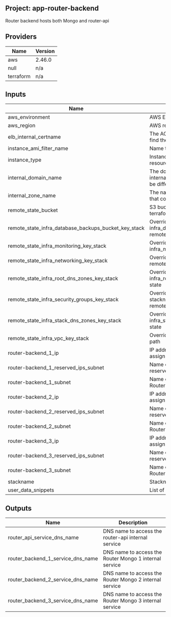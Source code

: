 ## Project: app-router-backend

Router backend hosts both Mongo and router-api

## Providers

| Name | Version |
|------|---------|
| aws | 2.46.0 |
| null | n/a |
| terraform | n/a |

## Inputs

| Name | Description | Type | Default | Required |
|------|-------------|------|---------|:-----:|
| aws\_environment | AWS Environment | `string` | n/a | yes |
| aws\_region | AWS region | `string` | `"eu-west-1"` | no |
| elb\_internal\_certname | The ACM cert domain name to find the ARN of | `string` | n/a | yes |
| instance\_ami\_filter\_name | Name to use to find AMI images | `string` | `""` | no |
| instance\_type | Instance type used for EC2 resources | `string` | `"t2.medium"` | no |
| internal\_domain\_name | The domain name of the internal DNS records, it could be different from the zone name | `string` | n/a | yes |
| internal\_zone\_name | The name of the Route53 zone that contains internal records | `string` | n/a | yes |
| remote\_state\_bucket | S3 bucket we store our terraform state in | `string` | n/a | yes |
| remote\_state\_infra\_database\_backups\_bucket\_key\_stack | Override stackname path to infra\_database\_backups\_bucket remote state | `string` | `""` | no |
| remote\_state\_infra\_monitoring\_key\_stack | Override stackname path to infra\_monitoring remote state | `string` | `""` | no |
| remote\_state\_infra\_networking\_key\_stack | Override infra\_networking remote state path | `string` | `""` | no |
| remote\_state\_infra\_root\_dns\_zones\_key\_stack | Override stackname path to infra\_root\_dns\_zones remote state | `string` | `""` | no |
| remote\_state\_infra\_security\_groups\_key\_stack | Override infra\_security\_groups stackname path to infra\_vpc remote state | `string` | `""` | no |
| remote\_state\_infra\_stack\_dns\_zones\_key\_stack | Override stackname path to infra\_stack\_dns\_zones remote state | `string` | `""` | no |
| remote\_state\_infra\_vpc\_key\_stack | Override infra\_vpc remote state path | `string` | `""` | no |
| router-backend\_1\_ip | IP address of the private IP to assign to the instance | `string` | n/a | yes |
| router-backend\_1\_reserved\_ips\_subnet | Name of the subnet to place the reserved IP of the instance | `string` | n/a | yes |
| router-backend\_1\_subnet | Name of the subnet to place the Router Mongo 1 | `string` | n/a | yes |
| router-backend\_2\_ip | IP address of the private IP to assign to the instance | `string` | n/a | yes |
| router-backend\_2\_reserved\_ips\_subnet | Name of the subnet to place the reserved IP of the instance | `string` | n/a | yes |
| router-backend\_2\_subnet | Name of the subnet to place the Router Mongo 2 | `string` | n/a | yes |
| router-backend\_3\_ip | IP address of the private IP to assign to the instance | `string` | n/a | yes |
| router-backend\_3\_reserved\_ips\_subnet | Name of the subnet to place the reserved IP of the instance | `string` | n/a | yes |
| router-backend\_3\_subnet | Name of the subnet to place the Router Mongo 3 | `string` | n/a | yes |
| stackname | Stackname | `string` | n/a | yes |
| user\_data\_snippets | List of user-data snippets | `list` | n/a | yes |

## Outputs

| Name | Description |
|------|-------------|
| router\_api\_service\_dns\_name | DNS name to access the router-api internal service |
| router\_backend\_1\_service\_dns\_name | DNS name to access the Router Mongo 1 internal service |
| router\_backend\_2\_service\_dns\_name | DNS name to access the Router Mongo 2 internal service |
| router\_backend\_3\_service\_dns\_name | DNS name to access the Router Mongo 3 internal service |

